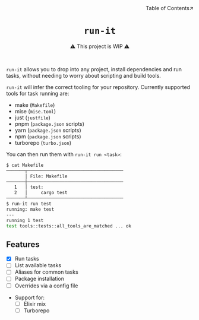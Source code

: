 <div align=right>Table of Contents↗️</div>

<h1 align=center><code>run-it</code></h1>

<p align=center>⚠️ This project is WIP ⚠️</p>

<!-- <div align=center>
  <a href=https://crates.io/crates/PKG>
    <img src=https://img.shields.io/crates/v/PKG.svg alt="crates.io version">
  </a>
  <a href=https://github.com/mcky/run-it/actions>
    <img src=https://github.com/mcky/run-it/actions/workflows/ci.yaml/badge.svg alt="build status">
  </a>
  <a href=https://github.com/mcky/run-it/releases>
    <img src=https://img.shields.io/github/downloads/mcky/run-it/total.svg alt=downloads>
  </a>
</div> -->
<br>

`run-it` allows you to drop into any project, install dependencies and run tasks, without needing to worry about scripting and build tools.

<!-- ![screenshot](https://raw.githubusercontent.com/mcky/run-it/master/screenshot.png) -->

`run-it` will infer the correct tooling for your repository. Currently supported tools for task running are:

- make (`Makefile`)
- mise (`mise.toml`)
- just (`justfile`)
- pnpm (`package.json` scripts)
- yarn (`package.json` scripts)
- npm (`package.json` scripts)
- turborepo (`turbo.json`)

You can then run them with `run-it run <task>`:

```sh
$ cat Makefile
───────┬────────────────────────────────────
       │ File: Makefile
───────┼────────────────────────────────────
   1   │ test:
   2   │     cargo test
───────┴────────────────────────────────────
$ run-it run test
running: make test
---
running 1 test
test tools::tests::all_tools_are_matched ... ok
```

## Features
- [x] Run tasks
- [ ] List available tasks
- [ ] Aliases for common tasks
- [ ] Package installation
- [ ] Overrides via a config file
- Support for:
  - [ ] Elixir mix
  - [ ] Turborepo
